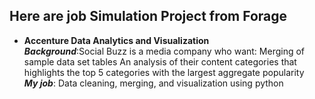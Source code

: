 ## Here are job Simulation Project from Forage
* **Accenture Data Analytics and Visualization**<br>
  ***Background***:Social Buzz is a media company who want:
  Merging of sample data set tables
  An analysis of their content categories that highlights the top 5 categories with the largest aggregate popularity<br>
  ***My job***:
  Data cleaning, merging, and visualization using python
